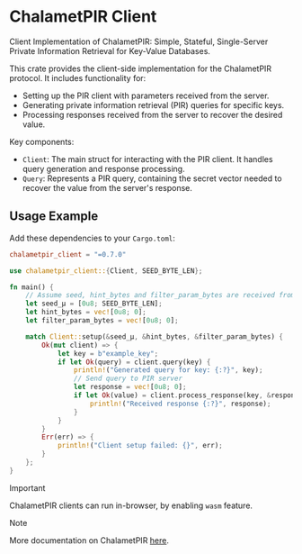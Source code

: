 # ChalametPIR Client

Client Implementation of ChalametPIR: Simple, Stateful, Single-Server Private Information Retrieval for Key-Value Databases.

This crate provides the client-side implementation for the ChalametPIR protocol. It includes functionality for:

- Setting up the PIR client with parameters received from the server.
- Generating private information retrieval (PIR) queries for specific keys.
- Processing responses received from the server to recover the desired value.

Key components:

- `Client`:  The main struct for interacting with the PIR client.  It handles query generation and response processing.
- `Query`: Represents a PIR query, containing the secret vector needed to recover the value from the server's response.

## Usage Example

Add these dependencies to your `Cargo.toml`:

```toml
chalametpir_client = "=0.7.0"
```

```rust
use chalametpir_client::{Client, SEED_BYTE_LEN};

fn main() {
    // Assume seed, hint_bytes and filter_param_bytes are received from the PIR server
    let seed_μ = [0u8; SEED_BYTE_LEN];
    let hint_bytes = vec![0u8; 0];
    let filter_param_bytes = vec![0u8; 0];

    match Client::setup(&seed_μ, &hint_bytes, &filter_param_bytes) {
        Ok(mut client) => {
            let key = b"example_key";
            if let Ok(query) = client.query(key) {
                println!("Generated query for key: {:?}", key);
                // Send query to PIR server
                let response = vec![0u8; 0];
                if let Ok(value) = client.process_response(key, &response) {
                    println!("Received response {:?}", response);
                }
            }
        }
        Err(err) => {
            println!("Client setup failed: {}", err);
        }
    };
}
```

> [!IMPORTANT]
> ChalametPIR clients can run in-browser, by enabling `wasm` feature.

> [!NOTE]
> More documentation on ChalametPIR [here](../README.md).
